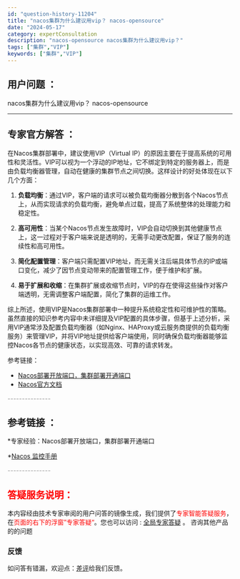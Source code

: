 ```yaml
---
id: "question-history-11204"
title: "nacos集群为什么建议用vip？ nacos-opensource"
date: "2024-05-17"
category: expertConsultation
description: "nacos-opensource nacos集群为什么建议用vip？"
tags: ["集群","VIP"]
keywords: ["集群","VIP"]
---
```


## 用户问题 ： 
 nacos集群为什么建议用vip？ nacos-opensource 

---------------
## 专家官方解答 ：

在Nacos集群部署中，建议使用VIP（Virtual IP）的原因主要在于提高系统的可用性和灵活性。VIP可以视为一个浮动的IP地址，它不绑定到特定的服务器上，而是由负载均衡器管理，自动在健康的集群节点之间切换。这样设计的好处体现在以下几个方面：

1. **负载均衡**：通过VIP，客户端的请求可以被负载均衡器分散到各个Nacos节点上，从而实现请求的负载均衡，避免单点过载，提高了系统整体的处理能力和稳定性。

2. **高可用性**：当某个Nacos节点发生故障时，VIP会自动切换到其他健康节点上，这一过程对于客户端来说是透明的，无需手动更改配置，保证了服务的连续性和高可用性。

3. **简化配置管理**：客户端只需配置VIP地址，而无需关注后端具体节点的IP或端口变化，减少了因节点变动带来的配置管理工作，便于维护和扩展。

4. **易于扩展和收缩**：在集群扩展或收缩节点时，VIP的存在使得这些操作对客户端透明，无需调整客户端配置，简化了集群的运维工作。

综上所述，使用VIP是Nacos集群部署中一种提升系统稳定性和可维护性的策略。虽然直接的知识参考内容中未详细提及VIP配置的具体步骤，但基于上述分析，采用VIP通常涉及配置负载均衡器（如Nginx、HAProxy或云服务商提供的负载均衡服务）来管理VIP，并将VIP地址提供给客户端使用，同时确保负载均衡器能够监控Nacos各节点的健康状态，以实现高效、可靠的请求转发。

参考链接：
- [Nacos部署开放端口，集群部署开通端口](https://nacos.io/docs/latest/guide/admin/cluster-mode-quick-start/)
- [Nacos官方文档](https://nacos.io/)


<font color="#949494">---------------</font> 


## 参考链接 ：

*专家经验：Nacos部署开放端口，集群部署开通端口 
 
 *[Nacos 监控手册](https://nacos.io/docs/latest/guide/admin/monitor-guide)


 <font color="#949494">---------------</font> 
 


## <font color="#FF0000">答疑服务说明：</font> 

本内容经由技术专家审阅的用户问答的镜像生成，我们提供了<font color="#FF0000">专家智能答疑服务</font>，在<font color="#FF0000">页面的右下的浮窗”专家答疑“</font>。您也可以访问 : [全局专家答疑](https://opensource.alibaba.com/chatBot) 。 咨询其他产品的的问题

### 反馈
如问答有错漏，欢迎点：[差评](https://ai.nacos.io/user/feedbackByEnhancerGradePOJOID?enhancerGradePOJOId=13743)给我们反馈。
